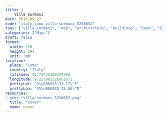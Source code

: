 ```yaml
---
title: > 
    Villa Sormani
date: 2018-09-27
code: "italy_como_villa-sormani_5250652"
tags: ["villa-sormani", "map", "architecture", "buildings", "Como", "Italy"]
categories: ["Maps"]
draft: false
format:
  width: 210
  height: 297
  unit: 'mm'
location:
  place: "Como"
  country: "Italy"
  latitude: 45.75435169254992
  longitude: 9.225882326661672
  prettyLat: "9\u00b013'33.17\"E"
  prettyLon: "45\u00b045'15.66\"N"
resources:
- src: "villa-sormani_5250652.png"
  title: "Cover"
  name: cover
---
```

